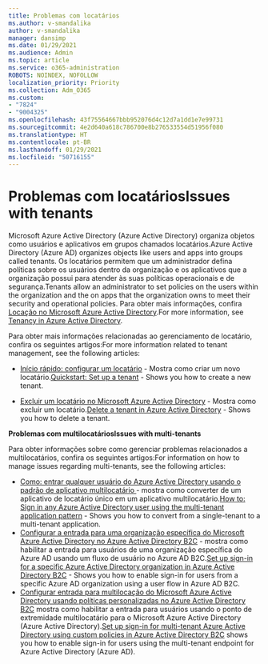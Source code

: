 ```yaml
---
title: Problemas com locatários
ms.author: v-smandalika
author: v-smandalika
manager: dansimp
ms.date: 01/29/2021
ms.audience: Admin
ms.topic: article
ms.service: o365-administration
ROBOTS: NOINDEX, NOFOLLOW
localization_priority: Priority
ms.collection: Adm_O365
ms.custom:
- "7824"
- "9004325"
ms.openlocfilehash: 43f75564667bbb952076d4c12d7a1dd1e7e99731
ms.sourcegitcommit: 4e2d640a618c786700e8b276533554d51956f080
ms.translationtype: HT
ms.contentlocale: pt-BR
ms.lasthandoff: 01/29/2021
ms.locfileid: "50716155"
---
```

# <a name="issues-with-tenants"></a><span data-ttu-id="0160f-102">Problemas com locatários</span><span class="sxs-lookup"><span data-stu-id="0160f-102">Issues with tenants</span></span>

<span data-ttu-id="0160f-103">Microsoft Azure Active Directory (Azure Active Directory) organiza objetos como usuários e aplicativos em grupos chamados locatários.</span><span class="sxs-lookup"><span data-stu-id="0160f-103">Azure Active Directory (Azure AD) organizes objects like users and apps into groups called tenants.</span></span> <span data-ttu-id="0160f-104">Os locatários permitem que um administrador defina políticas sobre os usuários dentro da organização e os aplicativos que a organização possui para atender às suas políticas operacionais e de segurança.</span><span class="sxs-lookup"><span data-stu-id="0160f-104">Tenants allow an administrator to set policies on the users within the organization and the on apps that the organization owns to meet their security and operational policies.</span></span> <span data-ttu-id="0160f-105">Para obter mais informações, confira [ Locação no Microsoft Azure Active Directory](https://docs.microsoft.com/azure/active-directory/develop/single-and-multi-tenant-apps).</span><span class="sxs-lookup"><span data-stu-id="0160f-105">For more information, see [Tenancy in Azure Active Directory](https://docs.microsoft.com/azure/active-directory/develop/single-and-multi-tenant-apps).</span></span>

<span data-ttu-id="0160f-106">Para obter mais informações relacionadas ao gerenciamento de locatário, confira os seguintes artigos:</span><span class="sxs-lookup"><span data-stu-id="0160f-106">For more information related to tenant management, see the following articles:</span></span>

- <span data-ttu-id="0160f-107">[Início rápido: configurar um locatário](https://docs.microsoft.com/azure/active-directory/develop/quickstart-create-new-tenant) - Mostra como criar um novo locatário.</span><span class="sxs-lookup"><span data-stu-id="0160f-107">[Quickstart: Set up a tenant](https://docs.microsoft.com/azure/active-directory/develop/quickstart-create-new-tenant) - Shows you how to create a new tenant.</span></span>

- <span data-ttu-id="0160f-108">[Excluir um locatário no Microsoft Azure Active Directory](https://docs.microsoft.com/azure/active-directory/enterprise-users/directory-delete-howto) - Mostra como excluir um locatário.</span><span class="sxs-lookup"><span data-stu-id="0160f-108">[Delete a tenant in Azure Active Directory](https://docs.microsoft.com/azure/active-directory/enterprise-users/directory-delete-howto) - Shows you how to delete a tenant.</span></span>

<span data-ttu-id="0160f-109">**Problemas com multilocatários**</span><span class="sxs-lookup"><span data-stu-id="0160f-109">**Issues with multi-tenants**</span></span>

<span data-ttu-id="0160f-110">Para obter informações sobre como gerenciar problemas relacionados a multilocatários, confira os seguintes artigos:</span><span class="sxs-lookup"><span data-stu-id="0160f-110">For information on how to manage issues regarding multi-tenants, see the following articles:</span></span>

- <span data-ttu-id="0160f-111">[Como: entrar qualquer usuário do Azure Active Directory usando o padrão de aplicativo multilocatário ](https://docs.microsoft.com/azure/active-directory/develop/howto-convert-app-to-be-multi-tenant) - mostra como converter de um aplicativo de locatário único em um aplicativo multilocatário.</span><span class="sxs-lookup"><span data-stu-id="0160f-111">[How to: Sign in any Azure Active Directory user using the multi-tenant application pattern](https://docs.microsoft.com/azure/active-directory/develop/howto-convert-app-to-be-multi-tenant) - Shows you how to convert from a single-tenant to a multi-tenant application.</span></span>
- <span data-ttu-id="0160f-112">[Configurar a entrada para uma organização específica do Microsoft Azure Active Directory no Azure Active Directory B2C](https://docs.microsoft.com/azure/active-directory-b2c/identity-provider-azure-ad-single-tenant?pivots=b2c-user-flow) - mostra como habilitar a entrada para usuários de uma organização específica do Azure AD usando um fluxo de usuário no Azure AD B2C.</span><span class="sxs-lookup"><span data-stu-id="0160f-112">[Set up sign-in for a specific Azure Active Directory organization in Azure Active Directory B2C](https://docs.microsoft.com/azure/active-directory-b2c/identity-provider-azure-ad-single-tenant?pivots=b2c-user-flow) - Shows you how to enable sign-in for users from a specific Azure AD organization using a user flow in Azure AD B2C.</span></span>
- <span data-ttu-id="0160f-113">[Configurar entrada para multilocação do Microsoft Azure Active Directory usando políticas personalizadas no Azure Active Directory B2C](https://docs.microsoft.com/azure/active-directory-b2c/identity-provider-azure-ad-multi-tenant?pivots=b2c-custom-policy)  mostra como habilitar a entrada para usuários usando o ponto de extremidade multilocatário para o Microsoft Azure Active Directory (Azure Active Directory).</span><span class="sxs-lookup"><span data-stu-id="0160f-113">[Set up sign-in for multi-tenant Azure Active Directory using custom policies in Azure Active Directory B2C](https://docs.microsoft.com/azure/active-directory-b2c/identity-provider-azure-ad-multi-tenant?pivots=b2c-custom-policy)  shows you how to enable sign-in for users using the multi-tenant endpoint for Azure Active Directory (Azure AD).</span></span>






